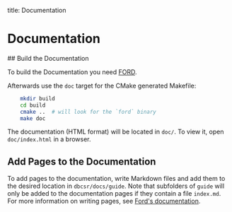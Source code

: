 title: Documentation

# Documentation

## Build the Documentation

To build the Documentation you need [FORD](https://github.com/Fortran-FOSS-Programmers/ford).

Afterwards use the `doc` target for the CMake generated Makefile:

```bash
    mkdir build
    cd build
    cmake ..  # will look for the `ford` binary
    make doc
```

The documentation (HTML format) will be located in `doc/`. To view it, open `doc/index.html` in a browser.

## Add Pages to the Documentation

To add pages to the documentation, write Markdown files and add them to the desired location in `dbcsr/docs/guide`. Note that subfolders of `guide` will only be added to the documentation pages if they contain a file `index.md`. For more information on writing pages, see [Ford's documentation](https://github.com/Fortran-FOSS-Programmers/ford/wiki/Writing-Pages).
